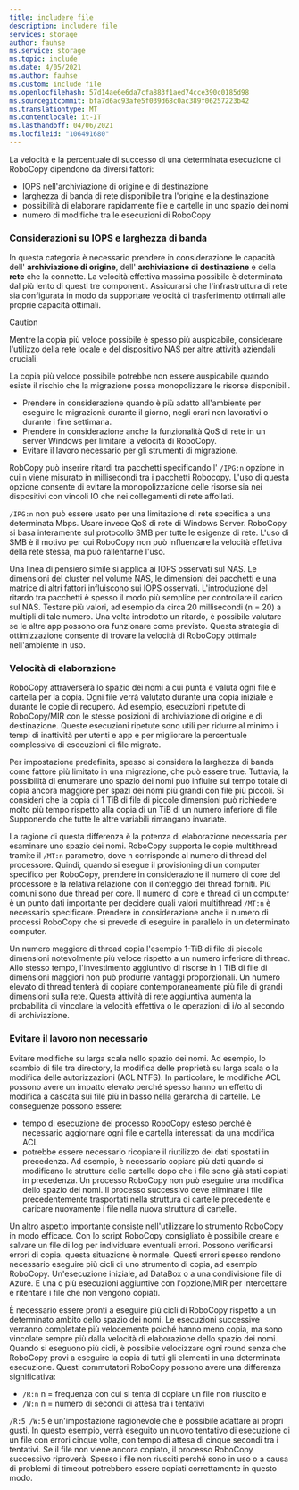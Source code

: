 ```yaml
---
title: includere file
description: includere file
services: storage
author: fauhse
ms.service: storage
ms.topic: include
ms.date: 4/05/2021
ms.author: fauhse
ms.custom: include file
ms.openlocfilehash: 57d14ae6e6da7cfa883f1aed74cce390c0185d98
ms.sourcegitcommit: bfa7d6ac93afe5f039d68c0ac389f06257223b42
ms.translationtype: MT
ms.contentlocale: it-IT
ms.lasthandoff: 04/06/2021
ms.locfileid: "106491680"
---
```

La velocità e la percentuale di successo di una determinata esecuzione di RoboCopy dipendono da diversi fattori:

* IOPS nell'archiviazione di origine e di destinazione
* larghezza di banda di rete disponibile tra l'origine e la destinazione
* possibilità di elaborare rapidamente file e cartelle in uno spazio dei nomi
* numero di modifiche tra le esecuzioni di RoboCopy


### <a name="iops-and-bandwidth-considerations"></a>Considerazioni su IOPS e larghezza di banda

In questa categoria è necessario prendere in considerazione le capacità dell' **archiviazione di origine**, dell' **archiviazione di destinazione** e della **rete** che la connette. La velocità effettiva massima possibile è determinata dal più lento di questi tre componenti. Assicurarsi che l'infrastruttura di rete sia configurata in modo da supportare velocità di trasferimento ottimali alle proprie capacità ottimali.

> [!CAUTION]
> Mentre la copia più veloce possibile è spesso più auspicabile, considerare l'utilizzo della rete locale e del dispositivo NAS per altre attività aziendali cruciali.

La copia più veloce possibile potrebbe non essere auspicabile quando esiste il rischio che la migrazione possa monopolizzare le risorse disponibili.

* Prendere in considerazione quando è più adatto all'ambiente per eseguire le migrazioni: durante il giorno, negli orari non lavorativi o durante i fine settimana.
* Prendere in considerazione anche la funzionalità QoS di rete in un server Windows per limitare la velocità di RoboCopy.
* Evitare il lavoro necessario per gli strumenti di migrazione.

RobCopy può inserire ritardi tra pacchetti specificando l' `/IPG:n` opzione in cui `n` viene misurato in millisecondi tra i pacchetti Robocopy. L'uso di questa opzione consente di evitare la monopolizzazione delle risorse sia nei dispositivi con vincoli IO che nei collegamenti di rete affollati.

`/IPG:n` non può essere usato per una limitazione di rete specifica a una determinata Mbps. Usare invece QoS di rete di Windows Server. RoboCopy si basa interamente sul protocollo SMB per tutte le esigenze di rete. L'uso di SMB è il motivo per cui RoboCopy non può influenzare la velocità effettiva della rete stessa, ma può rallentarne l'uso. 

Una linea di pensiero simile si applica ai IOPS osservati sul NAS. Le dimensioni del cluster nel volume NAS, le dimensioni dei pacchetti e una matrice di altri fattori influiscono sui IOPS osservati. L'introduzione del ritardo tra pacchetti è spesso il modo più semplice per controllare il carico sul NAS. Testare più valori, ad esempio da circa 20 millisecondi (n = 20) a multipli di tale numero. Una volta introdotto un ritardo, è possibile valutare se le altre app possono ora funzionare come previsto. Questa strategia di ottimizzazione consente di trovare la velocità di RoboCopy ottimale nell'ambiente in uso.

### <a name="processing-speed"></a>Velocità di elaborazione

RoboCopy attraverserà lo spazio dei nomi a cui punta e valuta ogni file e cartella per la copia. Ogni file verrà valutato durante una copia iniziale e durante le copie di recupero. Ad esempio, esecuzioni ripetute di RoboCopy/MIR con le stesse posizioni di archiviazione di origine e di destinazione. Queste esecuzioni ripetute sono utili per ridurre al minimo i tempi di inattività per utenti e app e per migliorare la percentuale complessiva di esecuzioni di file migrate.

Per impostazione predefinita, spesso si considera la larghezza di banda come fattore più limitato in una migrazione, che può essere true. Tuttavia, la possibilità di enumerare uno spazio dei nomi può influire sul tempo totale di copia ancora maggiore per spazi dei nomi più grandi con file più piccoli. Si consideri che la copia di 1 TiB di file di piccole dimensioni può richiedere molto più tempo rispetto alla copia di un TiB di un numero inferiore di file Supponendo che tutte le altre variabili rimangano invariate.

La ragione di questa differenza è la potenza di elaborazione necessaria per esaminare uno spazio dei nomi. RoboCopy supporta le copie multithread tramite il `/MT:n` parametro, dove n corrisponde al numero di thread del processore. Quindi, quando si esegue il provisioning di un computer specifico per RoboCopy, prendere in considerazione il numero di core del processore e la relativa relazione con il conteggio dei thread forniti. Più comuni sono due thread per core. Il numero di core e thread di un computer è un punto dati importante per decidere quali valori multithread `/MT:n` è necessario specificare. Prendere in considerazione anche il numero di processi RoboCopy che si prevede di eseguire in parallelo in un determinato computer.

Un numero maggiore di thread copia l'esempio 1-TiB di file di piccole dimensioni notevolmente più veloce rispetto a un numero inferiore di thread. Allo stesso tempo, l'investimento aggiuntivo di risorse in 1 TiB di file di dimensioni maggiori non può produrre vantaggi proporzionali. Un numero elevato di thread tenterà di copiare contemporaneamente più file di grandi dimensioni sulla rete. Questa attività di rete aggiuntiva aumenta la probabilità di vincolare la velocità effettiva o le operazioni di i/o al secondo di archiviazione.

### <a name="avoid-unnecessary-work"></a>Evitare il lavoro non necessario

Evitare modifiche su larga scala nello spazio dei nomi. Ad esempio, lo scambio di file tra directory, la modifica delle proprietà su larga scala o la modifica delle autorizzazioni (ACL NTFS). In particolare, le modifiche ACL possono avere un impatto elevato perché spesso hanno un effetto di modifica a cascata sui file più in basso nella gerarchia di cartelle. Le conseguenze possono essere:

* tempo di esecuzione del processo RoboCopy esteso perché è necessario aggiornare ogni file e cartella interessati da una modifica ACL
* potrebbe essere necessario ricopiare il riutilizzo dei dati spostati in precedenza. Ad esempio, è necessario copiare più dati quando si modificano le strutture delle cartelle dopo che i file sono già stati copiati in precedenza. Un processo RoboCopy non può eseguire una modifica dello spazio dei nomi. Il processo successivo deve eliminare i file precedentemente trasportati nella struttura di cartelle precedente e caricare nuovamente i file nella nuova struttura di cartelle.

Un altro aspetto importante consiste nell'utilizzare lo strumento RoboCopy in modo efficace. Con lo script RoboCopy consigliato è possibile creare e salvare un file di log per individuare eventuali errori. Possono verificarsi errori di copia. questa situazione è normale. Questi errori spesso rendono necessario eseguire più cicli di uno strumento di copia, ad esempio RoboCopy. Un'esecuzione iniziale, ad DataBox o a una condivisione file di Azure. E una o più esecuzioni aggiuntive con l'opzione/MIR per intercettare e ritentare i file che non vengono copiati.

È necessario essere pronti a eseguire più cicli di RoboCopy rispetto a un determinato ambito dello spazio dei nomi. Le esecuzioni successive verranno completate più velocemente poiché hanno meno copia, ma sono vincolate sempre più dalla velocità di elaborazione dello spazio dei nomi. Quando si eseguono più cicli, è possibile velocizzare ogni round senza che RoboCopy provi a eseguire la copia di tutti gli elementi in una determinata esecuzione. Questi commutatori RoboCopy possono avere una differenza significativa:

* `/R:n` n = frequenza con cui si tenta di copiare un file non riuscito e 
* `/W:n` n = numero di secondi di attesa tra i tentativi

`/R:5 /W:5` è un'impostazione ragionevole che è possibile adattare ai propri gusti. In questo esempio, verrà eseguito un nuovo tentativo di esecuzione di un file con errori cinque volte, con tempo di attesa di cinque secondi tra i tentativi. Se il file non viene ancora copiato, il processo RoboCopy successivo riproverà. Spesso i file non riusciti perché sono in uso o a causa di problemi di timeout potrebbero essere copiati correttamente in questo modo.
   
